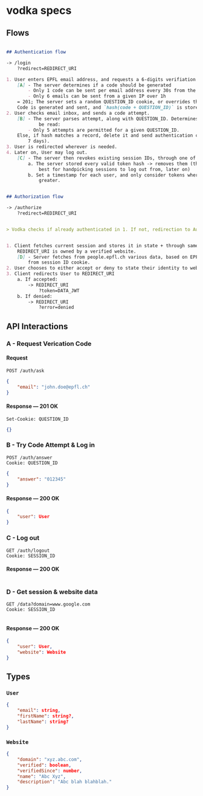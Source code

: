 # vodka specs


## Flows
```md

## Authentication flow

-> /login
    ?redirect=REDIRECT_URI

1. User enters EPFL email address, and requests a 6-digits verifiation code.
    [A] - The server determines if a code should be generated
        - Only 1 code can be sent per email address every 30s from the same device
        - Only 6 emails can be sent from a given IP over 1h
    = 201; The server sets a random QUESTION_ID cookie, or overrides the previous one.
    Code is generated and sent, and `hash(code + QUESTION_ID)` is stored, with generation date.
2. User checks email inbox, and sends a code attempt.
    [B] - The server parses attempt, along with QUESTION_ID. Determines if the attempt can 
            be read:
        - Only 5 attempts are permitted for a given QUESTION_ID.
    Else, if hash matches a record, delete it and send authentication cookie (JWT valid for 
        7 days).
3. User is redirected wherever is needed.
4. Later on, User may log out.
    [C] - The server then revokes existing session IDs, through one of the following methods:
        a. The server stored every valid token hash -> removes them (this solution may be 
            best for handpicking sessions to log out from, later on)
        b. Set a timestamp for each user, and only consider tokens where generation time is 
            greater.


## Authorization flow

-> /authorize
    ?redirect=REDIRECT_URI


> Vodka checks if already authenticated in 1. If not, redirection to Authentication Flow


1. Client fetches current session and stores it in state + through same request, checks if 
    REDIRECT_URI is owned by a verified website.
    [D] - Server fetches from people.epfl.ch various data, based on EPFL email retrieved 
        from session ID cookie.
2. User chooses to either accept or deny to state their identity to website.
3. Client redirects User to REDIRECT_URI
    a. If accepted: 
        -> REDIRECT_URI
            ?token=DATA_JWT
    b. If denied:
        -> REDIRECT_URI
            ?error=denied


```

## API Interactions

### A - Request Verication Code

#### Request
```http
POST /auth/ask
```
```json
{
    "email": "john.doe@epfl.ch"
}
```

#### Response — 201 OK
```http
Set-Cookie: QUESTION_ID
```
```json
{}
```

### B - Try Code Attempt & Log in
```http
POST /auth/answer
Cookie: QUESTION_ID
```
```json
{
    "answer": "012345"
}
```

#### Response — 200 OK

```json
{
    "user": User
}
```

### C - Log out
```http
GET /auth/logout
Cookie: SESSION_ID
```


#### Response — 200 OK

```json
```

### D - Get session & website data

```http
GET /data?domain=www.google.com
Cookie: SESSION_ID
```
```json
```

#### Response — 200 OK

```json
{
    "user": User,
    "website": Website
}
```

## Types

### `User`

```json
{
    "email": string,
    "firstName": string?,
    "lastName": string?
}
```

### `Website`

```json
{
    "domain": "xyz.abc.com",
    "verified": boolean,
    "verifiedSince": number,
    "name": "Abc Xyz",
    "description": "Abc blah blahblah."
}
```
